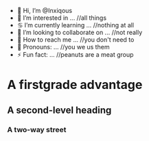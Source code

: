 - 👋 Hi, I’m @Inxiqous
- 🤭 I’m interested in ... //all things
- ♋ I’m currently learning ... //nothing at all
- 💞️ I’m looking to collaborate on ... //not really
- 🍆 How to reach me ...  //you don't need to
- 🤗  Pronouns: ... //you we us them
- ⚡ Fun fact: ... //peanuts are a meat group

<!---
Inxiqous/Inxiqous is a ✨ special ✨ repository because its `README.md` (this file) appears on your GitHub profile.
You can click the Preview link to take a look at your changes.
--->
# A firstgrade advantage
## A second-level heading
### A two-way street  
<!---
 ♋
 --->
